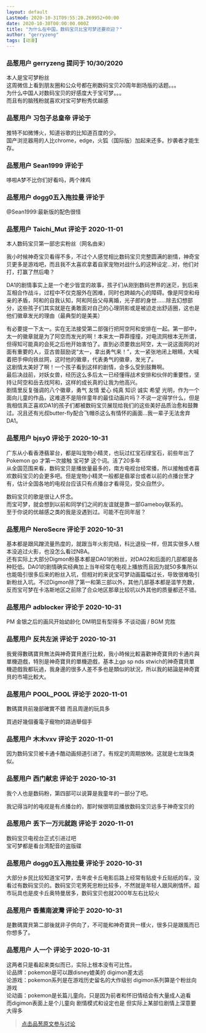 ```yaml
---
layout: default
Lastmod: 2020-10-31T09:55:20.269952+00:00
date: 2020-10-30T00:00:00.000Z
title: "为什么在中国，数码宝贝比宝可梦还要欢迎？"
author: "gerryzeng"
tags: [动漫]
---
```



### 品葱用户 **gerryzeng** 提问于 10/30/2020
    
本人是宝可梦粉丝  
这周微信上看到朋友圈和公众号都在刷数码宝贝20周年剧场版的话题。。。  
为什么中国人对数码宝贝的好感度大于宝可梦。。。  
而且有的脑残粉就喜欢对宝可梦粉秀优越感
    
                

### 品葱用户 **习包子总皇帝** 评论于 
        
推特不如微博火，知道谷歌的比知道百度的少。  
国产浏览器用的人比chrome，edge，火狐（国际版）加起来还多。抄袭者才能生存。
        
                

### 品葱用户 **Sean1999** 评论于 
        
哆啦A梦不比你们好看吗，两个辣鸡
        
                

### 品葱用户 **dogg0五入拖拉曼** 评论于 
        
@Sean1999:最新版的配色很怪
        
                

### 品葱用户 **Taichi_Mut** 评论于 2020-11-01
        
本人数码宝贝第一部忠实粉丝（网名由来）  
  
我小时候神奇宝贝看得不多，不过个人感觉相比数码宝贝完整圆满的剧情，神奇宝贝更多是游戏吧，而且我不太喜欢拿着自家宠物对战什么的这种设定…对，他们对打，打赢了然后嘞？  
  
DA1的剧情事实上是一个老少皆宜的故事，孩子们从刚到数码世界的迷茫，到后来互相合作战斗，过程中不仅克服外在困难，同时也跨越内心的障碍。像是阿空和母亲的矛盾，阿和的自我认知，阿和阿岳父母离婚，光子郎的身世……除去幻想部分，这些孩子们其实就是在勇敢面对自己的心理阴影或是被迫走出舒适圈，这也是他们徽章发光的理由（最典型的是美美）  
  
有必要提一下太一。实在无法接受第二部强行把阿空阿和安排在一起。第一部中，太一的徽章就是为了阿空而发光的啊！本来太一莽莽撞撞，对电流网根本无所谓，但得知可能真的会死之后他开始害怕了。直到必须要救出阿空，太一说这面网的对面有重要的人，亚古兽鼓励说“太一，拿出勇气来！”，太一紧张地闭上眼睛，大喊着把手伸向铁丝网，这时他的徽章，代表勇气的徽章，发光了。  
这剧情太美好了啊！一个孩子看到这样的剧情，会多么受到鼓舞啊。  
最后决战前，对妖女兽，经历这么多后太一已经懂得战术安排和伙伴的重要性，坚持让阿空和岳去找阿和，这样的成长真的让我为他高兴。  
剧情里反复强调的八个徽章，勇气 友情 爱心 纯真 知识 诚实 希望 光明，作为一个面向儿童的作品，这难道不是陪伴童年的最佳动画片吗？不说一定得学什么，但是我相信真正喜欢DA1的孩子们都被数码宝贝展现给我们的这些美好品质治愈和鼓舞过。况且还有光叔butter-fly配合飞帽杀这么有情怀的画面…我一辈子无法舍弃DA1。
        
                

### 品葱用户 **bjsy0** 评论于 2020-10-31
        
广东从小看香港翡翠台，都是叫宠物小精灵，也玩过红宝石绿宝石，前些年出了Pokemon go 才第一次接触 宝可梦 这个词。活了20多年  
从全国范围来看，数码宝贝是播放量最多的，南方电视台经常播，所以接触或者喜欢数码宝贝的会更多吧。但是宠物小精灵一般都是翡翠台或者以前的点播台里才有，估计全国各地的电视台应该只有点播台才看得见，受众自然少。  
  
数码宝贝的歌是很让人怀念。  
而宝可梦，就会想到以前和同学们之间的友谊就是靠一部Gameboy联系的。  
至于你说的优越感之类的我是没遇到过。可能不在同年层？
        
                

### 品葱用户 **NeroSecre** 评论于 2020-10-31
        
基本都是跟风蹭流量热度的，就跟当年火影完结，科比退役一样，但其实很多人根本没追过火影，也没怎么看过NBA。  
还有实际上大部分Digmon粉基本都是DA01的粉丝，对DA02和后面的几部都是各种贬低。DA01的剧情确实经典加上当年经常在电视上播放而且因为就50多集所以也能吸引很多后来的粉丝入坑，但相对的来说宝可梦动画篇幅过长，导致很难吸引新粉丝入坑。不过Digmon除了第一和第三部以外，其他几部基本都是滥竽充数，反而宝可梦在卡洛斯地区之前除了合众地区那章比较坑以外其他的质量都还不错。
        
                

### 品葱用户 **adblocker** 评论于 2020-10-31
        
PM 金银之后的画风开始幼龄化 DM明显有型得多 不谈动画 / BGM 完胜
        
                

### 品葱用户 **反共左派** 评论于 2020-10-31
        
我覺得數碼寶貝無法與神奇寶貝進行比較，我小時候比較喜歡神奇寶貝的卡通片與單機遊戲，特別是神奇寶貝的單機遊戲，基本上gp sp nds stwich的神奇寶貝單機遊戲我都玩過，我身邊的很多人差不多也是類似的狀況，所以我的結論是神奇寶貝的市場比較大。
        
                

### 品葱用户 **POOL_POOL** 评论于 2020-11-01
        
數碼寶貝前幾部確實不錯 而且周邊的玩具多   
  
買過好幾個養電子寵物的路過舉個手
        
                

### 品葱用户 **木木vxv** 评论于 2020-11-01
        
因为数码宝贝被卡通卡酷动画频道引进了。有规定的周期放映。这就是七龙珠类似。
        
                

### 品葱用户 **西门献忠** 评论于 2020-10-31
        
我个人也是数码粉，第四部可以说算是我童年的一部分了吧。  
  
我记得当时的电视是有点播台的，那时候很明显播放数码宝贝远多于神奇宝贝的
        
                

### 品葱用户 **丢下一万元就跑** 评论于 2020-11-01
        
数码宝贝电视台正式引进过吧  
宝可梦都是看台湾配音的盗版碟
        
                

### 品葱用户 **dogg0五入拖拉曼** 评论于 2020-10-31
        
大部分乡民比较知道宝可梦，去年皮卡丘电影后路上经常有贴皮卡丘贴纸的车，没看过有数码宝贝的。数码宝贝宅男死忠粉比较多，不然就是年轻人跟风刷情怀。超市玩具也是皮卡丘奥特曼居多，数码宝贝也就2000年左右比较火
        
                

### 品葱用户 **香蕉南波灣** 评论于 2020-10-31
        
是數碼寶貝第二部後就非子供向了，不可能和神奇寶貝一樣火，很多只是跟風而已你想多了。
        
                

### 品葱用户 **人一个** 评论于 2020-10-31
        
这两者只是看起来类似而已，实际上根本没有可比性。  
论品牌：pokemon是可以跟disney媲美的 digimon差太远  
论游戏：pokemon系列是在游戏历史留名的大作级别 digimon系列算是个粉丝向游戏  
论动画：pokemon是长篇儿童向，只是因为前者和怀旧情结会有大量成人追看  
而digimon表面上是个儿童向 剧情模式和设定也是 但实际上某部位剧情上深意要大得多
        
                





> [点击品葱原文参与讨论](https://pincong.rocks/question/32888)

